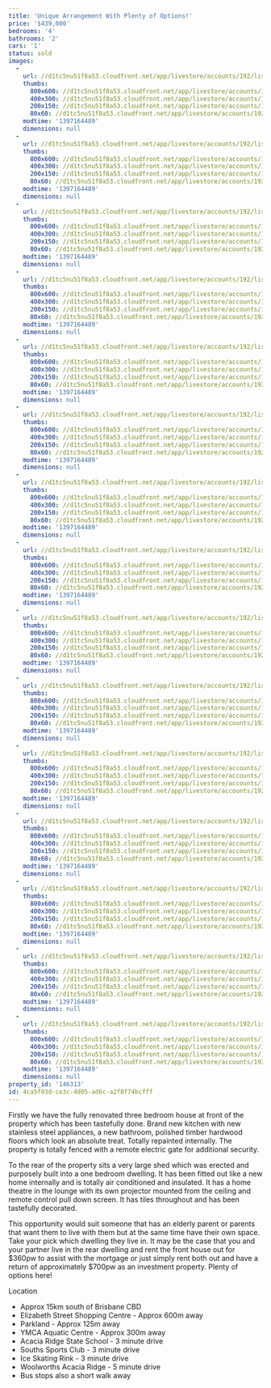```yaml
---
title: 'Unique Arrangement With Plenty of Options!'
price: '$439,000'
bedrooms: '4'
bathrooms: '2'
cars: '1'
status: sold
images:
  -
    url: //d1tc5nu51f8a53.cloudfront.net/app/livestore/accounts/192/listings/98215/images/20131118114827-75252_6177623030_20140411030735.jpg
    thumbs:
      800x600: //d1tc5nu51f8a53.cloudfront.net/app/livestore/accounts/192/listings/98215/images/20131118114827-75252_6177623030_20140411030735_800x600.jpg
      400x300: //d1tc5nu51f8a53.cloudfront.net/app/livestore/accounts/192/listings/98215/images/20131118114827-75252_6177623030_20140411030735_400x300.jpg
      200x150: //d1tc5nu51f8a53.cloudfront.net/app/livestore/accounts/192/listings/98215/images/20131118114827-75252_6177623030_20140411030735_200x150.jpg
      80x60: //d1tc5nu51f8a53.cloudfront.net/app/livestore/accounts/192/listings/98215/images/20131118114827-75252_6177623030_20140411030735_80x60.jpg
    modtime: '1397164489'
    dimensions: null
  -
    url: //d1tc5nu51f8a53.cloudfront.net/app/livestore/accounts/192/listings/98215/images/20131118114835-67066_6829691990_20140411030741.jpg
    thumbs:
      800x600: //d1tc5nu51f8a53.cloudfront.net/app/livestore/accounts/192/listings/98215/images/20131118114835-67066_6829691990_20140411030741_800x600.jpg
      400x300: //d1tc5nu51f8a53.cloudfront.net/app/livestore/accounts/192/listings/98215/images/20131118114835-67066_6829691990_20140411030741_400x300.jpg
      200x150: //d1tc5nu51f8a53.cloudfront.net/app/livestore/accounts/192/listings/98215/images/20131118114835-67066_6829691990_20140411030741_200x150.jpg
      80x60: //d1tc5nu51f8a53.cloudfront.net/app/livestore/accounts/192/listings/98215/images/20131118114835-67066_6829691990_20140411030741_80x60.jpg
    modtime: '1397164489'
    dimensions: null
  -
    url: //d1tc5nu51f8a53.cloudfront.net/app/livestore/accounts/192/listings/98215/images/20131118114849-10235_298057226_20140411030740.jpg
    thumbs:
      800x600: //d1tc5nu51f8a53.cloudfront.net/app/livestore/accounts/192/listings/98215/images/20131118114849-10235_298057226_20140411030740_800x600.jpg
      400x300: //d1tc5nu51f8a53.cloudfront.net/app/livestore/accounts/192/listings/98215/images/20131118114849-10235_298057226_20140411030740_400x300.jpg
      200x150: //d1tc5nu51f8a53.cloudfront.net/app/livestore/accounts/192/listings/98215/images/20131118114849-10235_298057226_20140411030740_200x150.jpg
      80x60: //d1tc5nu51f8a53.cloudfront.net/app/livestore/accounts/192/listings/98215/images/20131118114849-10235_298057226_20140411030740_80x60.jpg
    modtime: '1397164489'
    dimensions: null
  -
    url: //d1tc5nu51f8a53.cloudfront.net/app/livestore/accounts/192/listings/98215/images/20131118114854-95525_215339767_20140411030739.jpg
    thumbs:
      800x600: //d1tc5nu51f8a53.cloudfront.net/app/livestore/accounts/192/listings/98215/images/20131118114854-95525_215339767_20140411030739_800x600.jpg
      400x300: //d1tc5nu51f8a53.cloudfront.net/app/livestore/accounts/192/listings/98215/images/20131118114854-95525_215339767_20140411030739_400x300.jpg
      200x150: //d1tc5nu51f8a53.cloudfront.net/app/livestore/accounts/192/listings/98215/images/20131118114854-95525_215339767_20140411030739_200x150.jpg
      80x60: //d1tc5nu51f8a53.cloudfront.net/app/livestore/accounts/192/listings/98215/images/20131118114854-95525_215339767_20140411030739_80x60.jpg
    modtime: '1397164489'
    dimensions: null
  -
    url: //d1tc5nu51f8a53.cloudfront.net/app/livestore/accounts/192/listings/98215/images/20131118114900-41881_4730533338_20140411030740.jpg
    thumbs:
      800x600: //d1tc5nu51f8a53.cloudfront.net/app/livestore/accounts/192/listings/98215/images/20131118114900-41881_4730533338_20140411030740_800x600.jpg
      400x300: //d1tc5nu51f8a53.cloudfront.net/app/livestore/accounts/192/listings/98215/images/20131118114900-41881_4730533338_20140411030740_400x300.jpg
      200x150: //d1tc5nu51f8a53.cloudfront.net/app/livestore/accounts/192/listings/98215/images/20131118114900-41881_4730533338_20140411030740_200x150.jpg
      80x60: //d1tc5nu51f8a53.cloudfront.net/app/livestore/accounts/192/listings/98215/images/20131118114900-41881_4730533338_20140411030740_80x60.jpg
    modtime: '1397164489'
    dimensions: null
  -
    url: //d1tc5nu51f8a53.cloudfront.net/app/livestore/accounts/192/listings/98215/images/20131118114907-12570_7592170672_20140411030740.jpg
    thumbs:
      800x600: //d1tc5nu51f8a53.cloudfront.net/app/livestore/accounts/192/listings/98215/images/20131118114907-12570_7592170672_20140411030740_800x600.jpg
      400x300: //d1tc5nu51f8a53.cloudfront.net/app/livestore/accounts/192/listings/98215/images/20131118114907-12570_7592170672_20140411030740_400x300.jpg
      200x150: //d1tc5nu51f8a53.cloudfront.net/app/livestore/accounts/192/listings/98215/images/20131118114907-12570_7592170672_20140411030740_200x150.jpg
      80x60: //d1tc5nu51f8a53.cloudfront.net/app/livestore/accounts/192/listings/98215/images/20131118114907-12570_7592170672_20140411030740_80x60.jpg
    modtime: '1397164489'
    dimensions: null
  -
    url: //d1tc5nu51f8a53.cloudfront.net/app/livestore/accounts/192/listings/98215/images/20131118114912-17576_7558000833_20140411030744.jpg
    thumbs:
      800x600: //d1tc5nu51f8a53.cloudfront.net/app/livestore/accounts/192/listings/98215/images/20131118114912-17576_7558000833_20140411030744_800x600.jpg
      400x300: //d1tc5nu51f8a53.cloudfront.net/app/livestore/accounts/192/listings/98215/images/20131118114912-17576_7558000833_20140411030744_400x300.jpg
      200x150: //d1tc5nu51f8a53.cloudfront.net/app/livestore/accounts/192/listings/98215/images/20131118114912-17576_7558000833_20140411030744_200x150.jpg
      80x60: //d1tc5nu51f8a53.cloudfront.net/app/livestore/accounts/192/listings/98215/images/20131118114912-17576_7558000833_20140411030744_80x60.jpg
    modtime: '1397164489'
    dimensions: null
  -
    url: //d1tc5nu51f8a53.cloudfront.net/app/livestore/accounts/192/listings/98215/images/20131118114933-80781_4673845409_20140411030745.jpg
    thumbs:
      800x600: //d1tc5nu51f8a53.cloudfront.net/app/livestore/accounts/192/listings/98215/images/20131118114933-80781_4673845409_20140411030745_800x600.jpg
      400x300: //d1tc5nu51f8a53.cloudfront.net/app/livestore/accounts/192/listings/98215/images/20131118114933-80781_4673845409_20140411030745_400x300.jpg
      200x150: //d1tc5nu51f8a53.cloudfront.net/app/livestore/accounts/192/listings/98215/images/20131118114933-80781_4673845409_20140411030745_200x150.jpg
      80x60: //d1tc5nu51f8a53.cloudfront.net/app/livestore/accounts/192/listings/98215/images/20131118114933-80781_4673845409_20140411030745_80x60.jpg
    modtime: '1397164489'
    dimensions: null
  -
    url: //d1tc5nu51f8a53.cloudfront.net/app/livestore/accounts/192/listings/98215/images/20131118114916-48710_5906624612_20140411030747.jpg
    thumbs:
      800x600: //d1tc5nu51f8a53.cloudfront.net/app/livestore/accounts/192/listings/98215/images/20131118114916-48710_5906624612_20140411030747_800x600.jpg
      400x300: //d1tc5nu51f8a53.cloudfront.net/app/livestore/accounts/192/listings/98215/images/20131118114916-48710_5906624612_20140411030747_400x300.jpg
      200x150: //d1tc5nu51f8a53.cloudfront.net/app/livestore/accounts/192/listings/98215/images/20131118114916-48710_5906624612_20140411030747_200x150.jpg
      80x60: //d1tc5nu51f8a53.cloudfront.net/app/livestore/accounts/192/listings/98215/images/20131118114916-48710_5906624612_20140411030747_80x60.jpg
    modtime: '1397164489'
    dimensions: null
  -
    url: //d1tc5nu51f8a53.cloudfront.net/app/livestore/accounts/192/listings/98215/images/20131118114840-96849_6451599845_20140411030747.jpg
    thumbs:
      800x600: //d1tc5nu51f8a53.cloudfront.net/app/livestore/accounts/192/listings/98215/images/20131118114840-96849_6451599845_20140411030747_800x600.jpg
      400x300: //d1tc5nu51f8a53.cloudfront.net/app/livestore/accounts/192/listings/98215/images/20131118114840-96849_6451599845_20140411030747_400x300.jpg
      200x150: //d1tc5nu51f8a53.cloudfront.net/app/livestore/accounts/192/listings/98215/images/20131118114840-96849_6451599845_20140411030747_200x150.jpg
      80x60: //d1tc5nu51f8a53.cloudfront.net/app/livestore/accounts/192/listings/98215/images/20131118114840-96849_6451599845_20140411030747_80x60.jpg
    modtime: '1397164489'
    dimensions: null
  -
    url: //d1tc5nu51f8a53.cloudfront.net/app/livestore/accounts/192/listings/98215/images/20131118114845-81160_4634519662_20140411030746.jpg
    thumbs:
      800x600: //d1tc5nu51f8a53.cloudfront.net/app/livestore/accounts/192/listings/98215/images/20131118114845-81160_4634519662_20140411030746_800x600.jpg
      400x300: //d1tc5nu51f8a53.cloudfront.net/app/livestore/accounts/192/listings/98215/images/20131118114845-81160_4634519662_20140411030746_400x300.jpg
      200x150: //d1tc5nu51f8a53.cloudfront.net/app/livestore/accounts/192/listings/98215/images/20131118114845-81160_4634519662_20140411030746_200x150.jpg
      80x60: //d1tc5nu51f8a53.cloudfront.net/app/livestore/accounts/192/listings/98215/images/20131118114845-81160_4634519662_20140411030746_80x60.jpg
    modtime: '1397164489'
    dimensions: null
  -
    url: //d1tc5nu51f8a53.cloudfront.net/app/livestore/accounts/192/listings/98215/images/20131118114921-30096_3636179673_20140411030750.jpg
    thumbs:
      800x600: //d1tc5nu51f8a53.cloudfront.net/app/livestore/accounts/192/listings/98215/images/20131118114921-30096_3636179673_20140411030750_800x600.jpg
      400x300: //d1tc5nu51f8a53.cloudfront.net/app/livestore/accounts/192/listings/98215/images/20131118114921-30096_3636179673_20140411030750_400x300.jpg
      200x150: //d1tc5nu51f8a53.cloudfront.net/app/livestore/accounts/192/listings/98215/images/20131118114921-30096_3636179673_20140411030750_200x150.jpg
      80x60: //d1tc5nu51f8a53.cloudfront.net/app/livestore/accounts/192/listings/98215/images/20131118114921-30096_3636179673_20140411030750_80x60.jpg
    modtime: '1397164489'
    dimensions: null
  -
    url: //d1tc5nu51f8a53.cloudfront.net/app/livestore/accounts/192/listings/98215/images/20131118114926-91507_1899429382_20140411030752.jpg
    thumbs:
      800x600: //d1tc5nu51f8a53.cloudfront.net/app/livestore/accounts/192/listings/98215/images/20131118114926-91507_1899429382_20140411030752_800x600.jpg
      400x300: //d1tc5nu51f8a53.cloudfront.net/app/livestore/accounts/192/listings/98215/images/20131118114926-91507_1899429382_20140411030752_400x300.jpg
      200x150: //d1tc5nu51f8a53.cloudfront.net/app/livestore/accounts/192/listings/98215/images/20131118114926-91507_1899429382_20140411030752_200x150.jpg
      80x60: //d1tc5nu51f8a53.cloudfront.net/app/livestore/accounts/192/listings/98215/images/20131118114926-91507_1899429382_20140411030752_80x60.jpg
    modtime: '1397164489'
    dimensions: null
  -
    url: //d1tc5nu51f8a53.cloudfront.net/app/livestore/accounts/192/listings/98215/images/20131118114929-40652_1915383013_20140411030750.jpg
    thumbs:
      800x600: //d1tc5nu51f8a53.cloudfront.net/app/livestore/accounts/192/listings/98215/images/20131118114929-40652_1915383013_20140411030750_800x600.jpg
      400x300: //d1tc5nu51f8a53.cloudfront.net/app/livestore/accounts/192/listings/98215/images/20131118114929-40652_1915383013_20140411030750_400x300.jpg
      200x150: //d1tc5nu51f8a53.cloudfront.net/app/livestore/accounts/192/listings/98215/images/20131118114929-40652_1915383013_20140411030750_200x150.jpg
      80x60: //d1tc5nu51f8a53.cloudfront.net/app/livestore/accounts/192/listings/98215/images/20131118114929-40652_1915383013_20140411030750_80x60.jpg
    modtime: '1397164489'
    dimensions: null
  -
    url: //d1tc5nu51f8a53.cloudfront.net/app/livestore/accounts/192/listings/98215/images/20131118114939-56861_6594535466_20140411030751.jpg
    thumbs:
      800x600: //d1tc5nu51f8a53.cloudfront.net/app/livestore/accounts/192/listings/98215/images/20131118114939-56861_6594535466_20140411030751_800x600.jpg
      400x300: //d1tc5nu51f8a53.cloudfront.net/app/livestore/accounts/192/listings/98215/images/20131118114939-56861_6594535466_20140411030751_400x300.jpg
      200x150: //d1tc5nu51f8a53.cloudfront.net/app/livestore/accounts/192/listings/98215/images/20131118114939-56861_6594535466_20140411030751_200x150.jpg
      80x60: //d1tc5nu51f8a53.cloudfront.net/app/livestore/accounts/192/listings/98215/images/20131118114939-56861_6594535466_20140411030751_80x60.jpg
    modtime: '1397164489'
    dimensions: null
property_id: '146313'
id: 4ca5f03d-ce3c-4d05-ad6c-a2f8f74bcfff
---
```

Firstly we have the fully renovated three bedroom house at front of the property which has been tastefully done. Brand new kitchen with new stainless steel appliances, a new bathroom, polished timber hardwood floors which look an absolute treat. Totally repainted internally. The property is totally fenced with a remote electric gate for additional security. 

To the rear of the property sits a very large shed which was erected and purposely built into a one bedroom dwelling. It has been fitted out like a new home internally and is totally air conditioned and insulated. It has a home theatre in the lounge with its own projector mounted from the ceiling and remote control pull down screen. It has tiles throughout and has been tastefully decorated.

This opportunity would suit someone that has an elderly parent or parents that want them to live with them but at the same time have their own space. Take your pick which dwelling they live in. It may be the case that you and your partner live in the rear dwelling and rent the front house out for $360pw to assist with the mortgage or just simply rent both out and have a return of approximately $700pw as an investment property. Plenty of options here!

Location
*  Approx 15km south of Brisbane CBD
*  Elizabeth Street Shopping Centre - Approx 600m away
*  Parkland - Approx 125m away
*  YMCA Aquatic Centre - Approx 300m away
*  Acacia Ridge State School - 3 minute drive
*  Souths Sports Club - 3 minute drive
*  Ice Skating Rink - 3 minute drive
*  Woolworths Acacia Ridge - 5 minute drive
*  Bus stops also a short walk away